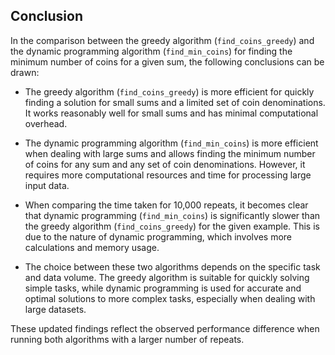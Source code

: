 ## Conclusion

In the comparison between the greedy algorithm (`find_coins_greedy`) and the dynamic programming algorithm (`find_min_coins`) for finding the minimum number of coins for a given sum, the following conclusions can be drawn:

- The greedy algorithm (`find_coins_greedy`) is more efficient for quickly finding a solution for small sums and a limited set of coin denominations. It works reasonably well for small sums and has minimal computational overhead.

- The dynamic programming algorithm (`find_min_coins`) is more efficient when dealing with large sums and allows finding the minimum number of coins for any sum and any set of coin denominations. However, it requires more computational resources and time for processing large input data.

- When comparing the time taken for 10,000 repeats, it becomes clear that dynamic programming (`find_min_coins`) is significantly slower than the greedy algorithm (`find_coins_greedy`) for the given example. This is due to the nature of dynamic programming, which involves more calculations and memory usage.

- The choice between these two algorithms depends on the specific task and data volume. The greedy algorithm is suitable for quickly solving simple tasks, while dynamic programming is used for accurate and optimal solutions to more complex tasks, especially when dealing with large datasets.

These updated findings reflect the observed performance difference when running both algorithms with a larger number of repeats.
